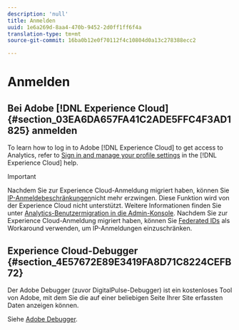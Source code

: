 ```yaml
---
description: 'null'
title: Anmelden
uuid: 1e6a269d-8aa4-470b-9452-2d0ff1ff6f4a
translation-type: tm+mt
source-git-commit: 16ba0b12e0f70112f4c10804d0a13c278388ecc2

---
```



# Anmelden

## Bei Adobe [!DNL Experience Cloud] {#section_03EA6DA657FA41C2ADE5FFC4F3AD1825} anmelden

To learn how to log in to Adobe [!DNL Experience Cloud] to get access to Analytics, refer to [Sign in and manage your profile settings](https://marketing.adobe.com/resources/help/en_US/mcloud/getting-started-experience-cloud.html) in the [!DNL Experience Cloud] help.

>[!IMPORTANT]
>
>Nachdem Sie zur Experience Cloud-Anmeldung migriert haben, können Sie [IP-Anmeldebeschränkungen](/help/admin/company/security-manager.md)nicht mehr erzwingen. Diese Funktion wird von der Experience Cloud nicht unterstützt. Weitere Informationen finden Sie unter [Analytics-Benutzermigration in die Admin-Konsole](https://marketing.adobe.com/resources/help/en_US/experience-cloud/admin-console/analytics-migration/). Nachdem Sie zur Experience Cloud-Anmeldung migriert haben, können Sie [Federated IDs](https://spark.adobe.com/page/JeSB8EPEQIvjD/) als Workaround verwenden, um IP-Anmeldungen einzuschränken.

## Experience Cloud-Debugger {#section_4E57672E89E3419FA8D71C8224CEFB72}

Der Adobe Debugger (zuvor DigitalPulse-Debugger) ist ein kostenloses Tool von Adobe, mit dem Sie die auf einer beliebigen Seite Ihrer Site erfassten Daten anzeigen können.

Siehe [Adobe Debugger](https://chrome.google.com/webstore/detail/adobe-experience-cloud-de/ocdmogmohccmeicdhlhhgepeaijenapj).
